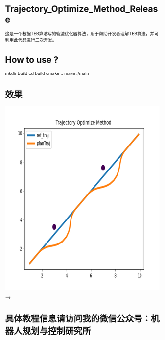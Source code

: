 # Trajectory_Optimize_Method_Release
这是一个根据TEB算法写的轨迹优化器算法，用于帮助开发者理解TEB算法，并可利用此代码进行二次开发。
# How to use ?
mkdir build
cd build
cmake ..
make
./main

# 效果

<p align="center">
  <img src="https://github.com/JackJu-HIT/Trajectory_Optimize_Method_Release/blob/master/result.png" width = "600" height = "600"/>
</p> -->

# 具体教程信息请访问我的微信公众号：机器人规划与控制研究所
